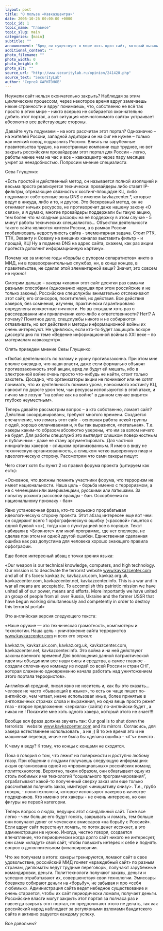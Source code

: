 ```yaml
---
layout: post
title: "О пользе «Кавказцентра»"
date: 2005-10-26 00:00:00 +0000
topic_id: 1
topic_name: "Главное"
topic_slug: main
categories: [main]
subtitle: ""
announcement: "Вряд ли существует в мире хоть один сайт, который вызывал бы в России большее возмущение, чем сайт чеченских бандитов www.kavkazcenter.com. По крайней мере, едва ли кто-либо из вас вспомнит случай, чтобы российский МИД так упорно годами преследовал любой другой Интернет-портал, гоняя его по разным странам, периодически добиваясь успеха и закрывая. Русскоязычные хакеры самых разных способностей отрабатывают на нем свои навыки, регулярно уводя его «в даун». Однако бандитский портал, щедро финансируемый сепаратистами, опять воскресает в других странах, являясь своеобразным индикатором того, что в этой стране отношение к России, мягко говоря, могло бы быть и лучше."
additional_content: ""
photo_filename: ""
photo_width: 0
photo_height: 0
photo_alt: ""
source_url: "http://www.securitylab.ru/opinion/241420.php"
source_text: "SecurityLab"
author: "Сергей ХАРИТОНОВ"
---
```

Неужели сайт нельзя окончательно закрыть? Наблюдая за этим циклическим процессом, через некоторое время вдруг замечаешь некие странности и вдруг понимаешь, что, собственно не всё так просто в этим мире – никто всерьез не собирается окончательно добить этот портал, а вот ситуация «вечногонимого сайта» устраивает абсолютно все действующие стороны.

Давайте чуть подумаем – на кого рассчитан этот портал? Однозначно – на жителей России, западной аудитории он на фиг не нужен – только как мелкий повод подразнить Россию. Влиять на зарубежные правительства трудно, на иностранные компании еще труднее, но вот закрыть российским провайдерам этот портал для России – легко, работы менее чем на час и все – кавказцентр через пару месяцев умрет за ненадобностью.  Попросим мнение специалиста:

Сева Глущенко:

«Есть простой и действенный метод, он называется полной изоляцией и весьма просто реализуется технически: провайдеры либо ставят IP-фильтры, отрезающие связность к хостинг-площадке КЦ, либо поднимают собственные зоны DNS с именем kavkazcenter.*, которые ведут в никуда, либо и то, и другое. Это бескровный метод, он не отнимает ничьих ресурсов, не противоречит даже нашему закону «О связи», и я думаю, многие провайдеры поддержали бы такую акцию, тем более что накладные расходы на её поддержку в этом случае - 5 минут работы технических специалистов… Объектом деятельности такого сайта являются жители России, а в рамках России глобализовать недоступность сайта - элементарная задача. Стоит РТК, ТТК, Экванту и Соваму на внешних каналах выставить фильтр - и прощай, КЦ! Ну а подмена DNS на адрес сайта, скажем, как раз акции протеста дополнит информационную картину».

Почему же за многие годы «борьбы с рупором сепаратистов» никто в МИД, ни в правоохранительных службах, ни, в конце концов, в правительстве, не сделал этой элементарной вещи? Значит, это совсем не нужно!

Смотрим дальше – хакеры «клали» этот сайт десятки раз самыми разными способами (однозначно нарушая при этом российские и не только законы). Российские спецслужбы внимательно отслеживают этот сайт, его спонсоров, посетителей, их действия. Все действия хакеров, без сомнения, изучены, практически гарантировано определены конкретные личности. Но вы слышали хоть раз о расследовании или привлечении кого-либо к ответственности? Нет!? А почему? Понятное дело, спецслужбы никого и не собираются отлавливать, но вот действия и методы информационной войны их очень интересуют. Не удивлюсь, если кто-то будет защищать вскоре диссертацию по теме «Ведение информационной войны в XXI веке – по материалам кавказцентр».

Опять приведем мнение Севы Глущенко:

«Любая деятельность по взлому и урону противозаконна. При этом мне вполне очевидно, что наши власти, даже если формально объявят противозаконность этой акции, вряд ли будут ей мешать, ибо в электронной войне очень просто что-нибудь не найти, стоит только захотеть. Досадно, что организаторы акции не понимают или не хотят понимать, что их деятельность помимо урона, наносимого хостингу КЦ, наносит по дороге урон тем, чьи ресурсы используются в этой атаке, и лично мне лозунг "на войне как на войне" в данном случае видится глубоко неуместным».

Теперь давайте рассмотрим вопрос – а кто собственно, ломает сайт? Действия скоординированы, требуют многого времени. Создается впечатление, что ломать этот сайт – основная работа некой группы людей, хорошо оплачиваемая и, я бы так выразился, «легальная». Т.е. хакеры каким-то образом абсолютно уверены, что им за взлом ничего не будет. Для работы спецслужб это выглядит слишком поверхностным и публичным - даже не стану аргументировать. Для частной инициативы хакеров - слишком организованным. Я имею в виду не техническую организованность, а слишком четко выверенную пиар и идеологическую сторону. Рассмотрим что сами хакеры пишут:

Чего стоит хотя бы пункт 2 из правил форума проекта (цитируем как есть):

«Основное, что должны помнить участники форума, что терроризм не имеет национальности. Наша цель - борьба именно с терроризмом, а не с чеченцами или американцами, русскими или латышами. За попытку розжига расcовой вражды - бан. Оскорбления по национальному признаку - бан»

Явно установочная фраза, кто-то серьезно прорабатывал идеологическую сторону проекта. Этот абзац интересен еще вот чем: он содержит всего 1 орфографическую ошибку (<расовой> пишется с одной буквой <с>), тогда как с пунктуацией все в порядке. Текст набивали в <Блокноте> или иной программе, где нет спеллера, не сделав при этом ни одной другой ошибки. Единственная сделанная ошибка как раз допустима для человека хорошо знающего правила орфографии.

Еще более интересный абзац с точки зрения языка:

«Our weapon is our technical knowledge, computers, and high technology. Our mission is to deactivate the terrorist website www.kavkazcenter.com and all of it's faces: kavkaz.tv, kavkaz.uk.com, kavkaz.org.uk, kavkazcenter.com, kavkazcenter.net, kavkazcenter.info. This is a war and in war all means are acceptable. To accomplish this patriotic mission we have united all of our power, means and efforts. More importantly we have united an group of people from all over Russia, Ukraine and the former USSR that have begun working simultaneously and competently in order to destroy this terrorist portal»

Это английская версия следующего текста:

«Наше оружие &mdash; это техническая грамотность, компьютеры и технологии. Наша цель - уничтожение сайта террористов www.kavkazcenter.com и всех его зеркал:

kavkaz.tv, kavkaz.uk.com, kavkaz.org.uk, kavkazcenter.com, kavkazcenter.net, kavkazcenter.info. Это война и на ней действуют законы военного времени! Для воплощения данной патриотической идеи мы объединили все наши силы и средства, а самое главное - создали сплоченную команду из людей со всей России и стран СНГ, которая слаженно одновременно начала работать над уничтожением этого портала террористов».

Английский средний, писал явно не носитель и, как бы это сказать... человек не часто <бывающий в языке>, то есть он чаще пишет по-английски, чем читает, иначе использовал иные, более принятые в англоязычных странах слова и выражения, но одна вещь просто режет глаз - второе предложение: <зеркала> (сайта) по-английски будет <mirrors>, а никак не <faces>! Покажите мне хоть одного хакера, который этого не знает!!!

Вообще вся фраза должна звучать так: Our goal is to shut down the terrorists ' website www.kavkazcenter.com and its mirrors. Согласись, для хакера естественнее использовать <shutdown>, а не <deactivate> ;) В то же время это и не машинный перевод, иначе не была бы сделана ошибка - <it's> вместо <its>.

К чему я веду? К тому, что концы с концами не сходятся.

Пока я говорил о том, что лежит на поверхности и доступно любому глазу. При общении с людьми получаешь следующую информацию: акция организована одной из «провинциальных» российских команд политтехнологов. Вероятно, таким образом, они обкатывают одну из столь любимых ими технологий “социального программирования”, отрабатывают какой-то полученный сверху заказ или еще только рассчитывая получить заказ, имитируя <инициативу снизу>. Т.е., грубо говоря, - политтехнологи, которые используют хакеров в качестве подрядчиков. Кто именно эти хакеры - не очень интересно, но они фигуры не первой категории.

Теперь вопрос о людях, ведущих этот скандальный сайт. Тоже все легко – чем больше его будут гонять, закрывать и ломать, тем больше они получают денег от чеченских эмиссаров «на борьбу с Россией». Если вдруг сайт перестанут ломать, то поток денег иссякнет, а это администрации не нужно. Иногда, честно говоря, создается впечатление, что периодически когда долго сайт никого не интересует, они сами «кладут» свой сайт,  чтобы повысить интерес к себе и поднять вопрос о дополнительном финансировании.

Что же получаем в итоге: хакеры тренируются, ломают сайт в свое удовольствие, российский МИД гоняет «враждебный сайт» по разным странам, дипломаты ведут трудные переговоры, получают зарубежные командировки, деньги. Политтехнологи получают заказы, деньги и успешно отрабатывают их, совершенствуя свои технологии. Эмиссары боевиков собирают деньги на «борьбу», не забывая и про «себя любимых». Администрация сайта ведет небедное существование и очень старается, чтобы их сайт периодически ломали, получает деньги. Российские власти могут закрыть этот портал за полчаса раз и навсегда закрыть этот портал, но предпочитают этого не делать, так как российский народ наблюдает за регулярными взломами бандитского сайта и активно радуется каждому успеху. 

Все довольны?

